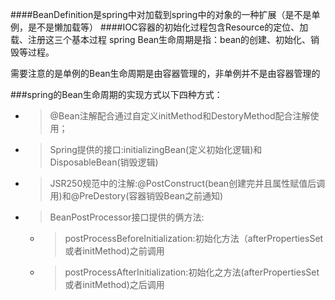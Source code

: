 ####BeanDefinition是spring中对加载到spring中的对象的一种扩展（是不是单例，是不是懒加载等）
####IOC容器的初始化过程包含Resource的定位、加载、注册这三个基本过程
spring Bean生命周期是指：bean的创建、初始化、销毁等过程。

需要注意的是单例的Bean生命周期是由容器管理的，非单例并不是由容器管理的

###spring的Bean生命周期的实现方式以下四种方式：
* >@Bean注解配合通过自定义initMethod和DestoryMethod配合注解使用；
* >Spring提供的接口:initializingBean(定义初始化逻辑)和DisposableBean(销毁逻辑)
* >JSR250规范中的注解:@PostConstruct(bean创建完并且属性赋值后调用)和@PreDestory(容器销毁Bean之前通知)
* >BeanPostProcessor接口提供的俩方法: 
     * > postProcessBeforeInitialization:初始化方法（afterPropertiesSet或者initMethod)之前调用
     * > postProcessAfterInitialization:初始化之方法(afterPropertiesSet或者initMethod)之后调用
